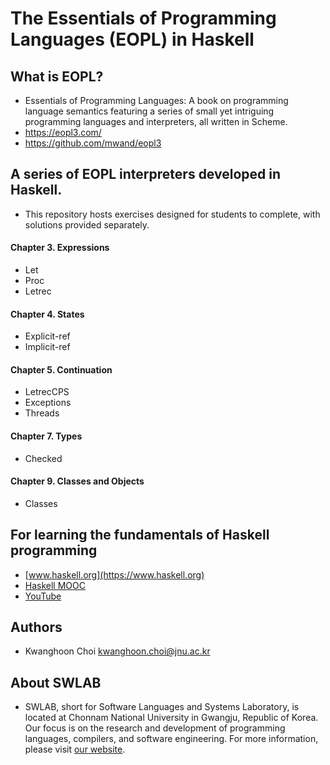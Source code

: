 # The Essentials of Programming Languages (EOPL) in Haskell

## What is EOPL?
 - Essentials of Programming Languages: A book on programming language semantics featuring a series of small yet intriguing programming languages and interpreters, all written in Scheme.
 - https://eopl3.com/
 - https://github.com/mwand/eopl3

## A series of EOPL interpreters developed in Haskell. 
 - This repository hosts exercises designed for students to complete, with solutions provided separately.


#### Chapter 3. Expressions
 - Let 
 - Proc 
 - Letrec 


#### Chapter 4. States
 - Explicit-ref
 - Implicit-ref

#### Chapter 5. Continuation

 - LetrecCPS
 - Exceptions
 - Threads

#### Chapter 7. Types
 - Checked

#### Chapter 9. Classes and Objects
 - Classes


## For learning the fundamentals of Haskell programming
 - [www.haskell.org](https://www.haskell.org)
 - [Haskell MOOC](https://haskell.mooc.fi)
 - [YouTube](https://www.youtube.com/playlist?list=PLhbaMvGyp99_NphAX7k5OqcM1fXLZne8t)

## Authors
- Kwanghoon Choi <kwanghoon.choi@jnu.ac.kr>

## About SWLAB
- SWLAB, short for Software Languages and Systems Laboratory, is located at Chonnam National University in Gwangju, Republic of Korea. Our focus is on the research and development of programming languages, compilers, and software engineering. For more information, please visit [our website](https://kwanghoon.github.io).

